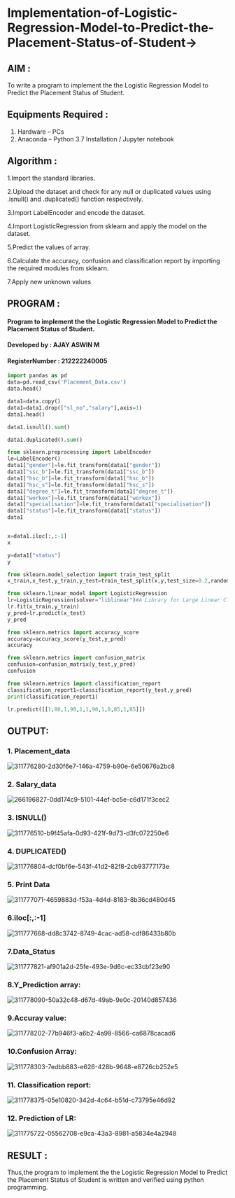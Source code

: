 # Implementation-of-Logistic-Regression-Model-to-Predict-the-Placement-Status-of-Student->

## AIM :
To write a program to implement the the Logistic Regression Model to Predict the Placement Status of Student.

## Equipments Required :
1. Hardware – PCs
2. Anaconda – Python 3.7 Installation / Jupyter notebook

## Algorithm :

1.Import the standard libraries.

2.Upload the dataset and check for any null or duplicated values using .isnull() and .duplicated() function respectively.

3.Import LabelEncoder and encode the dataset.

4.Import LogisticRegression from sklearn and apply the model on the dataset.

5.Predict the values of array.

6.Calculate the accuracy, confusion and classification report by importing the required modules from sklearn.

7.Apply new unknown values

## PROGRAM :
#### Program to implement the the Logistic Regression Model to Predict the Placement Status of Student.
#### Developed by : AJAY ASWIN M
#### RegisterNumber : 212222240005
```python
import pandas as pd
data=pd.read_csv('Placement_Data.csv')
data.head()

data1=data.copy()
data1=data1.drop(["sl_no","salary"],axis=1)
data1.head()

data1.isnull().sum()

data1.duplicated().sum()

from sklearn.preprocessing import LabelEncoder
le=LabelEncoder()
data1["gender"]=le.fit_transform(data1["gender"])
data1["ssc_b"]=le.fit_transform(data1["ssc_b"])
data1["hsc_b"]=le.fit_transform(data1["hsc_b"])
data1["hsc_s"]=le.fit_transform(data1["hsc_s"])
data1["degree_t"]=le.fit_transform(data1["degree_t"])
data1["workex"]=le.fit_transform(data1["workex"])
data1["specialisation"]=le.fit_transform(data1["specialisation"])
data1["status"]=le.fit_transform(data1["status"])
data1


x=data1.iloc[:,:-1]
x

y=data1["status"]
y

from sklearn.model_selection import train_test_split
x_train,x_test,y_train,y_test=train_test_split(x,y,test_size=0.2,random_state=0)

from sklearn.linear_model import LogisticRegression
lr=LogisticRegression(solver="liblinear")#A Library for Large Linear Classification
lr.fit(x_train,y_train)
y_pred=lr.predict(x_test)
y_pred

from sklearn.metrics import accuracy_score
accuracy=accuracy_score(y_test,y_pred)
accuracy

from sklearn.metrics import confusion_matrix
confusion=confusion_matrix(y_test,y_pred)
confusion

from sklearn.metrics import classification_report
classification_report1=classification_report(y_test,y_pred)
print(classification_report1)

lr.predict([[1,80,1,90,1,1,90,1,0,85,1,85]])
```
## OUTPUT:

### 1. Placement_data
![311776280-2d30f6e7-146a-4759-b90e-6e50676a2bc8](https://github.com/AJAYASWIN-M/Implementation-of-Logistic-Regression-Model-to-Predict-the-Placement-Status-of-Student/assets/118679692/6ad376df-02e7-4d13-ba37-645ff36c5f06)


### 2. Salary_data
![266196827-0dd174c9-5101-44ef-bc5e-c6d171f3cec2](https://github.com/AJAYASWIN-M/Implementation-of-Logistic-Regression-Model-to-Predict-the-Placement-Status-of-Student/assets/118679692/5650c072-bb0f-4ae9-9b23-96d64b01e83c)

### 3. ISNULL()
![311776510-b9f45afa-0d93-421f-9d73-d3fc072250e6](https://github.com/AJAYASWIN-M/Implementation-of-Logistic-Regression-Model-to-Predict-the-Placement-Status-of-Student/assets/118679692/58df6db6-79be-4a87-8dfe-aa3b7c303edc)

### 4. DUPLICATED()
![311776804-dcf0bf6e-543f-41d2-82f8-2cb93777173e](https://github.com/AJAYASWIN-M/Implementation-of-Logistic-Regression-Model-to-Predict-the-Placement-Status-of-Student/assets/118679692/904fe17f-1884-49d9-9923-df9ec03f5f6d)

### 5. Print Data
![311777071-4659883d-f53a-4d4d-8183-8b36cd480d45](https://github.com/AJAYASWIN-M/Implementation-of-Logistic-Regression-Model-to-Predict-the-Placement-Status-of-Student/assets/118679692/616dbc71-3349-4905-aaf1-6601cd5dd536)

### 6.iloc[:,:-1]
![311777668-dd8c3742-8749-4cac-ad58-cdf86433b80b](https://github.com/AJAYASWIN-M/Implementation-of-Logistic-Regression-Model-to-Predict-the-Placement-Status-of-Student/assets/118679692/2177ba47-4fd8-4947-b522-4a044e2ae41c)

### 7.Data_Status
![311777821-af901a2d-25fe-493e-9d6c-ec33cbf23e90](https://github.com/AJAYASWIN-M/Implementation-of-Logistic-Regression-Model-to-Predict-the-Placement-Status-of-Student/assets/118679692/1f870de8-830d-4d76-8e30-ac7fa2937099)

### 8.Y_Prediction array:
![311778090-50a32c48-d67d-49ab-9e0c-20140d857436](https://github.com/AJAYASWIN-M/Implementation-of-Logistic-Regression-Model-to-Predict-the-Placement-Status-of-Student/assets/118679692/74ac4f1b-c69d-4fa1-a22c-931031a11b17)

### 9.Accuray value:
![311778202-77b946f3-a6b2-4a98-8566-ca6878cacad6](https://github.com/AJAYASWIN-M/Implementation-of-Logistic-Regression-Model-to-Predict-the-Placement-Status-of-Student/assets/118679692/922470f0-359a-4084-8a9f-d296a151eba4)

### 10.Confusion Array:
![311778303-7edbb883-e626-428b-9648-e8726cb252e5](https://github.com/AJAYASWIN-M/Implementation-of-Logistic-Regression-Model-to-Predict-the-Placement-Status-of-Student/assets/118679692/936fada0-ca40-4068-82e1-07034c1711e8)

### 11. Classification report:
![311778375-05e10820-342d-4c64-b51d-c73795e46d92](https://github.com/AJAYASWIN-M/Implementation-of-Logistic-Regression-Model-to-Predict-the-Placement-Status-of-Student/assets/118679692/66acbc38-f209-4029-aaa1-db1f0e1afbc8)

### 12. Prediction of LR:
![311775722-05562708-e9ca-43a3-8981-a5834e4a2948](https://github.com/AJAYASWIN-M/Implementation-of-Logistic-Regression-Model-to-Predict-the-Placement-Status-of-Student/assets/118679692/7955cc32-eb14-4004-b193-9635bc0ca53d)


## RESULT :
Thus,the program to implement the the Logistic Regression Model to Predict the Placement Status of Student is written and verified using python programming.
